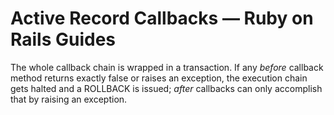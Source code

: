 # Active Record Callbacks — Ruby on Rails Guides

The whole callback chain is wrapped in a transaction. If any *before* callback method returns exactly false or raises an exception, the execution chain gets halted and a ROLLBACK is issued; *after* callbacks can only accomplish that by raising an exception.